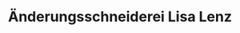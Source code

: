 ---
title: "Änderungsschneiderei Lisa Lenz"
url: /gera/aenderungsschneiderei-lisa-lenz/
shop: Schneiderei
---